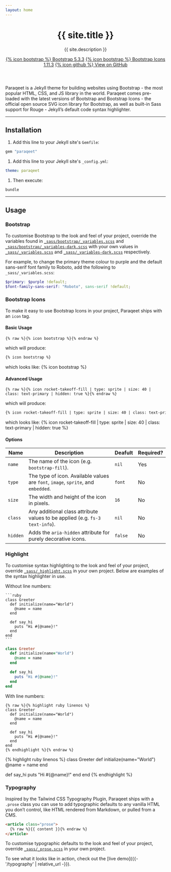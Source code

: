 ```yaml
---
layout: home
---
```


<header class="py-4 py-md-5 text-center text-md-start bg-dark text-light">
  <div class="container">
    <h1 class="display-1 mb-4">{{ site.title }}</h1>
    <p class="lead mb-4">{{ site.description }}</p>
    <a class="d-block d-md-inline mb-3 mb-md-0 btn btn-outline-light" href="https://getbootstrap.com/" target="_blank">{% icon bootstrap %} Bootstrap 5.3.3</a>
    <a class="d-block d-md-inline mb-3 mb-md-0 btn btn-outline-light" href="https://icons.getbootstrap.com/" target="_blank">{% icon bootstrap %} Bootstrap Icons 1.11.3</a>
    <a class="d-block d-md-inline btn btn-secondary" href="https://github.com/signified/paraqeet" target="_blank">{% icon github %} View on GitHub</a>
  </div>
</header>
<main class="py-4 py-md-5">
  <article class="container prose col-12 col-md-10 col-lg-8 col-xxl-6" markdown="1">

Paraqeet is a Jekyll theme for building websites using Bootstrap - the most popular HTML, CSS, and JS library in the world. Paraqeet comes pre-loaded with the latest versions of Bootstrap and Bootstrap Icons - the official open source SVG icon library for Bootstrap, as well as built-in Sass support for Rouge - Jekyll’s default code syntax highlighter.

---

## Installation

1. Add this line to your Jekyll site's `Gemfile`:
```ruby
gem "paraqeet"
```
1. Add this line to your Jekyll site's `_config.yml`:
```yaml
theme: paraqeet
```
1. Then execute:
```shell
bundle
```

---

## Usage

### Bootstrap

To customise Bootstrap to the look and feel of your project, override the variables found in [`_sass/bootstrap/_variables.scss`](https://github.com/signified/paraqeet/blob/main/_sass/bootstrap/_variables.scss) and [`_sass/bootstrap/_variables-dark.scss`](https://github.com/signified/paraqeet/blob/main/_sass/bootstrap/_variables-dark.scss) with your own values in [`_sass/_variables.scss`](https://github.com/signified/paraqeet/blob/main/_sass/_variables.scss) and [`_sass/_variables-dark.scss`](https://github.com/signified/paraqeet/blob/main/_sass/_variables-dark.scss) respectively.

For example, to change the primary theme colour to purple and the default sans-serif font family to Roboto, add the following to `_sass/_variables.scss`:

```scss
$primary: $purple !default;
$font-family-sans-serif: "Roboto", sans-serif !default;
```

### Bootstrap Icons

To make it easy to use Bootstrap Icons in your project, Paraqeet ships with an `icon` tag.

#### Basic Usage

```liquid
{% raw %}{% icon bootstrap %}{% endraw %}
```

which will produce:

```html
{% icon bootstrap %}
```

which looks like: {% icon bootstrap %}

#### Advanced Usage

```liquid
{% raw %}{% icon rocket-takeoff-fill | type: sprite | size: 40 | class: text-primary | hidden: true %}{% endraw %}
```

which will produce:

```xml
{% icon rocket-takeoff-fill | type: sprite | size: 40 | class: text-primary | hidden: true %}
```

which looks like: {% icon rocket-takeoff-fill | type: sprite | size: 40 | class: text-primary | hidden: true %}

#### Options

<div class="table-responsive mb-5" markdown="1">

| Name     | Description                                                                       | Deafult | Required? |
|----------|-----------------------------------------------------------------------------------|---------|-----------|
| `name`   | The name of the icon (e.g. `bootstrap-fill`).                                     | `nil`   | Yes       |
| `type`   | The type of icon. Available values are `font`, `image`, `sprite`, and `embedded`. | `font`  | No        |
| `size`   | The width and height of the icon in pixels.                                       | `16`    | No        |
| `class`  | Any additional class attribute values to be applied (e.g. `fs-3 text-info`).      | `nil`   | No        |
| `hidden` | Adds the `aria-hidden` attribute for purely decorative icons.                     | `false` | No        |

</div>

### Highlight

To customise syntax highlighting to the look and feel of your project, override [`_sass/_highlight.scss`](https://github.com/signified/paraqeet/blob/main/_sass/_highlight.scss) in your own project. Below are examples of the syntax highlighter in use.

Without line numbers:

````
```ruby
class Greeter
  def initialize(name="World")
    @name = name
  end

  def say_hi
    puts "Hi #{@name}!"
  end
end
```
````

```ruby
class Greeter
  def initialize(name="World")
    @name = name
  end

  def say_hi
    puts "Hi #{@name}!"
  end
end
```

With line numbers:

```
{% raw %}{% highlight ruby linenos %}
class Greeter
  def initialize(name="World")
    @name = name
  end

  def say_hi
    puts "Hi #{@name}!"
  end
end
{% endhighlight %}{% endraw %}
```

{% highlight ruby linenos %}
class Greeter
  def initialize(name="World")
    @name = name
  end

  def say_hi
    puts "Hi #{@name}!"
  end
end
{% endhighlight %}

### Typography

Inspired by the Tailwind CSS Typography Plugin, Paraqeet ships with a `.prose` class you can use to add typographic defaults to any vanilla HTML you don’t control, like HTML rendered from Markdown, or pulled from a CMS.

```html
<article class="prose">
  {% raw %}{{ content }}{% endraw %}
</article>
```

To customise typographic defaults to the look and feel of your project, override [`_sass/_prose.scss`](https://github.com/signified/paraqeet/blob/main/_sass/_prose.scss) in your own project.

To see what it looks like in action, check out the [live demo]({{- '/typography' | relative_url -}}).

  </article>
</main>
